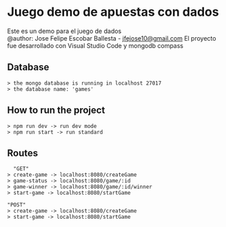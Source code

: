 
# Juego demo de apuestas con dados
Este es un demo para el juego de dados <br>
@author: Jose Felipe Escobar Ballesta - jfejose10@gmail.com
El proyecto fue desarrollado con Visual Studio Code y mongodb compass

## Database
    > the mongo database is running in localhost 27017
    > the database name: 'games'
## How to run the project
    > npm run dev -> run dev mode
    > npm run start -> run standard

## Routes
      "GET"
    > create-game -> localhost:8080/createGame
    > game-status -> localhost:8080/game/:id
    > game-winner -> localhost:8080/game/:id/winner
    > start-game -> localhost:8080/startGame

    "POST"
    > create-game -> localhost:8080/createGame
    > start-game -> localhost:8080/startGame
